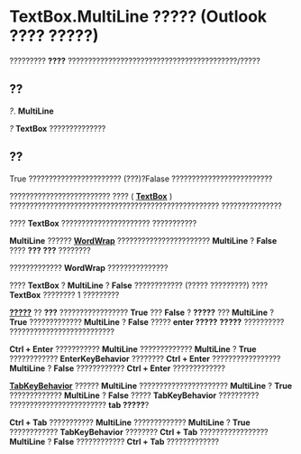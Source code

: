 
# TextBox.MultiLine ????? (Outlook ???? ?????)

????????? **????** ??????????????????????????????????????????/?????


## ??

 _?_. **MultiLine**

 _?_ **TextBox** ??????????????


## ??

True ??????????????????????? (???)?Falase ?????????????????????????

????????????????????????? ???? ( **[TextBox](4a0e4a3d-beca-9f94-7e27-469c4bafe250.md)** ) ???????????????????????????????????????????????????? ???????????????

????  **TextBox** ?????????????????????? ???????????

 **MultiLine** ?????? **[WordWrap](fb50b340-9fe7-17b5-4f5f-d2fdd266f37d.md)** ??????????????????????? **MultiLine** ? **False** ???? **??? ???** ????????

????????????? **WordWrap** ???????????????

????  **TextBox** ? **MultiLine** ? **False** ???????????? (????? ?????????) ???? **TextBox** ???????? 1 ?????????

 **[?????](2af4a64e-4939-ae46-0d25-67fe986d413a.md)** ?? **???** ????????????????? **True** ??? **False** ? **?????** ??? **MultiLine** ? **True** ????????????? **MultiLine** ? **False** ????? **enter ?????** **?????** ?????????? ??????????????????????????

 **Ctrl + Enter** ??????????? **MultiLine** ????????????? **MultiLine** ? **True** ???????????? **EnterKeyBehavior** ???????? **Ctrl + Enter** ????????????????? **MultiLine** ? **False** ???????????? **Ctrl + Enter** ?????????????

 **[TabKeyBehavior](5b8bdc3c-9000-a7fd-af39-743cc117e02d.md)** ?????? **MultiLine** ?????????????????????? **MultiLine** ? **True** ????????????? **MultiLine** ? **False** ????? **TabKeyBehavior** ?????????? ???????????????????????? **tab ?????**?

 **Ctrl + Tab** ??????????? **MultiLine** ????????????? **MultiLine** ? **True** ???????????? **TabKeyBehavior** ???????? **Ctrl + Tab** ????????????????? **MultiLine** ? **False** ???????????? **Ctrl + Tab** ?????????????

